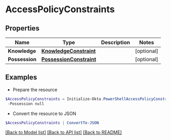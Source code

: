 # AccessPolicyConstraints
## Properties

Name | Type | Description | Notes
------------ | ------------- | ------------- | -------------
**Knowledge** | [**KnowledgeConstraint**](KnowledgeConstraint.md) |  | [optional] 
**Possession** | [**PossessionConstraint**](PossessionConstraint.md) |  | [optional] 

## Examples

- Prepare the resource
```powershell
$AccessPolicyConstraints = Initialize-Okta.PowerShellAccessPolicyConstraints  -Knowledge null `
 -Possession null
```

- Convert the resource to JSON
```powershell
$AccessPolicyConstraints | ConvertTo-JSON
```

[[Back to Model list]](../README.md#documentation-for-models) [[Back to API list]](../README.md#documentation-for-api-endpoints) [[Back to README]](../README.md)

